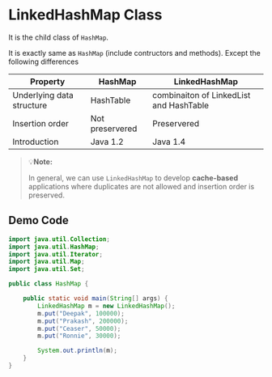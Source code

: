 # LinkedHashMap Class

It is the child class of `HashMap`.

It is exactly same as `HashMap` (include contructors and methods). Except the following differences

| Property                  | HashMap         | LinkedHashMap                           |
| ------------------------- | --------------- | --------------------------------------- |
| Underlying data structure | HashTable       | combinaiton of LinkedList and HashTable |
| Insertion order           | Not preservered | Preservered                             |
| Introduction              | Java 1.2        | Java 1.4                                |

> :bulb:**Note:**
>
> In general, we can use `LinkedHashMap` to develop **cache-based** applications where duplicates are not allowed and insertion order is preserved.

## Demo Code

```java
import java.util.Collection;
import java.util.HashMap;
import java.util.Iterator;
import java.util.Map;
import java.util.Set;

public class HashMap {

    public static void main(String[] args) {
        LinkedHashMap m = new LinkedHashMap();
        m.put("Deepak", 100000);
        m.put("Prakash", 200000);
        m.put("Ceaser", 50000);
        m.put("Ronnie", 30000);

        System.out.println(m);
    }
}
```
